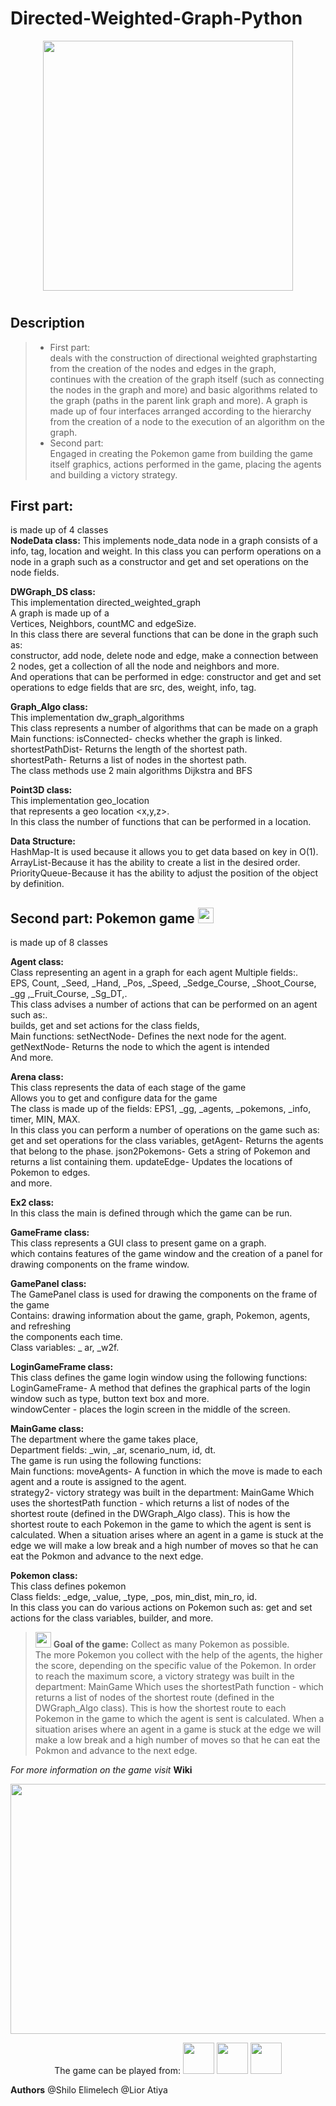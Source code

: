 # Directed-Weighted-Graph-Python

<p align="center">
<img src="https://camo.githubusercontent.com/0b0a19eececf5e6d5823f317df2e94d6023e2e5391edb9f707df1d7060cf6583/68747470733a2f2f7265732e636c6f7564696e6172792e636f6d2f64636c706f7a6a67612f696d6167652f75706c6f61642f76313537363634393633392f464447726170685f6b68736772755f6a75727776632e676966" width="400" height="400">
</p>  


<h1></h1>
<h2>Description</h2>


>* First part:<br>
>deals with the construction of directional weighted graphstarting from the creation of the nodes and edges in the graph,<br>
>continues with the creation of the graph itself (such as connecting the nodes in the graph and more) and basic algorithms related to the graph
>(paths in the parent link graph and more).
>A graph is made up of four interfaces arranged according to the hierarchy from the creation of a node to the execution of an algorithm on the graph.
>* Second part:<br> 
>Engaged in creating the Pokemon game from building the game itself graphics, actions performed in the game, placing the agents and building a victory strategy.<br>


First part:
---------------

is made up of 4 classes<br>
**NodeData class:**
This implements node_data node in a graph consists of a<br>
info, tag, location and weight.
In this class you can perform operations on a node in a graph such as a
constructor and get and set operations on the node fields.

**DWGraph_DS class:**<br>
This implementation directed_weighted_graph<br>
A graph is made up of a <br>
Vertices, Neighbors, countMC and edgeSize.<br>
In this class there are several functions that can be done in the graph such as:<br>
 constructor, add node, delete node and edge, make a connection between 2 nodes, get a collection of all the node and neighbors and more.<br>
And operations that can be performed in edge: constructor and get and set operations to edge fields that are src, des, weight, info, tag.<br>

**Graph_Algo class:**<br>
This implementation dw_graph_algorithms<br>
This class represents a number of algorithms that can be made on a graph<br>
Main functions:
isConnected- checks whether the graph is linked.<br>
shortestPathDist- Returns the length of the shortest path.<br>
shortestPath- Returns a list of nodes in the shortest path.<br>
The class methods use 2 main algorithms Dijkstra and BFS

**Point3D class:**<br>
This implementation geo_location<br>
that represents a geo location <x,y,z>.<br>
In this class the number of functions that can be performed in a location.<br>

**Data Structure:**<br>
HashMap-It is used because it allows you to get data based on key in O(1).<br>
ArrayList-Because it has the ability to create a list in the desired order.<br>
PriorityQueue-Because it has the ability to adjust the position of the object by definition.<br>


Second part: Pokemon game <img src="https://encrypted-tbn0.gstatic.com/images?q=tbn:ANd9GcQomLc61qIjwYvlfH3NwFWGE-sI5U6NmSPSXQ&usqp=CAU" width="25" height="25">
---------------
is made up of 8 classes<br>

**Agent class:**<br>
Class representing an agent in a graph for each agent Multiple fields:.<br>
EPS, Count, _Seed, _Hand, _Pos, _Speed, _Sedge_Course, _Shoot_Course, _gg ,_Fruit_Course, _Sg_DT,.<br>
This class advises a number of actions that can be performed on an agent such as:.<br>
builds, get and set actions for the class fields,<br>
Main functions:
setNectNode- Defines the next node for the agent.<br>
getNextNode- Returns the node to which the agent is intended<br>
And more.

**Arena class:**<br>
This class represents the data of each stage of the game<br>
Allows you to get and configure data for the game<br>
The class is made up of the fields: EPS1, _gg, _agents, _pokemons, _info, timer, MIN, MAX.<br>
In this class you can perform a number of operations on the game such as: get and set operations for the class variables,
getAgent- Returns the agents that belong to the phase.
json2Pokemons- Gets a string of Pokemon and returns a list containing them.
updateEdge- Updates the locations of Pokemon to edges.<br>
and more.

**Ex2 class:**<br>
In this class the main is defined through which the game can be run.

**GameFrame class:**<br>
This class represents a GUI class to present game on a graph.<br>
which contains features of the game window and the creation of
a panel for drawing components on the frame window.<br>

**GamePanel class:**<br>
The GamePanel class is used for drawing the components on the frame of the game<br>
Contains: drawing information about the game, graph, Pokemon, agents, and refreshing<br>
the components each time.<br>
Class variables: _ ar, _w2f.<br>

**LoginGameFrame class:**<br>
This class defines the game login window using the following functions:<br>
LoginGameFrame- A method that defines the graphical parts of the login window such as type, button text box and more.<br>
windowCenter - places the login screen in the middle of the screen.<br>

**MainGame class:**<br>
The department where the game takes place,<br>
Department fields: _win, _ar, scenario_num, id, dt.<br>
The game is run using the following functions:<br>
Main functions:
moveAgents- A function in which the move is made to each agent and a route is assigned to the agent.<br>
strategy2- victory strategy was built in the department: MainGame
Which uses the shortestPath function - which returns a list of nodes of the shortest route (defined in the DWGraph_Algo class).
This is how the shortest route to each Pokemon in the game to which the agent is sent is calculated.
When a situation arises where an agent in a game is stuck at the edge we will make a low break and a high number of moves so that he can eat the Pokmon and advance to the next edge.

**Pokemon class:**<br>
This class defines pokemon<br>
Class fields: _edge, _value, _type, _pos, min_dist, min_ro, id.<br>
In this class you can do various actions on Pokemon such as: get and set actions for the class variables, builder, and more.

><img src="https://encrypted-tbn0.gstatic.com/images?q=tbn:ANd9GcQomLc61qIjwYvlfH3NwFWGE-sI5U6NmSPSXQ&usqp=CAU" width="25" height="25">  **Goal of the game:** Collect as many Pokemon as possible.<br>
>The more Pokemon you collect with the help of the agents, the higher the score, depending on the specific value of the Pokemon.
>In order to reach the maximum score, a victory strategy was built in the department: MainGame
>Which uses the shortestPath function - which returns a list of nodes of the shortest route (defined in the DWGraph_Algo class).
>This is how the shortest route to each Pokemon in the game to which the agent is sent is calculated.
>When a situation arises where an agent in a game is stuck at the edge we will make a low break and a high number of moves so that he can eat the Pokmon and advance to the next edge.

*For more information on the game visit* **Wiki**

<p align="center">
<img src="" width="700" height="400">   
</p>




<p align="center">
The game can be played from:
<img src="http://up419.siz.co.il/up3/zwmomgyy2ykj.png" width="50" height="50">      <img src="https://upload.wikimedia.org/wikipedia/commons/thumb/d/d5/IntelliJ_IDEA_Logo.svg/1024px-IntelliJ_IDEA_Logo.svg.png" width="50" height="50"> 
<img src="https://sdtimes.com/wp-content/uploads/2019/03/jW4dnFtA_400x400.jpg" width="50" height="50" background="white">  
 </p>   
 
 
**Authors** @Shilo Elimelech @Lior Atiya

